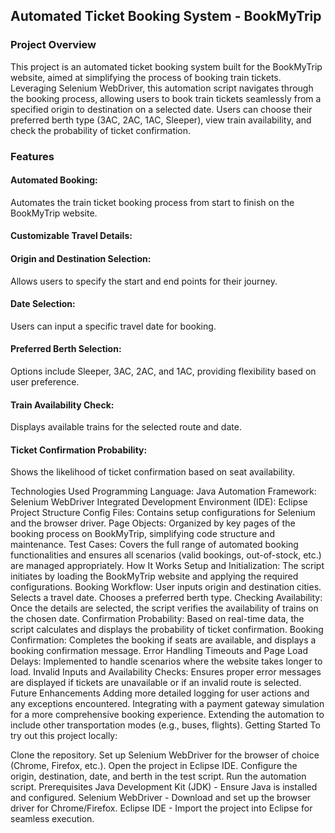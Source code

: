<h2>Automated Ticket Booking System - BookMyTrip</h2>

<h3>Project Overview</h3>

<p>This project is an automated ticket booking system built for the BookMyTrip website, aimed at simplifying the process of booking train tickets. Leveraging Selenium WebDriver, this automation script navigates through the booking process, allowing users to book train tickets seamlessly from a specified origin to destination on a selected date. Users can choose their preferred berth type (3AC, 2AC, 1AC, Sleeper), view train availability, and check the probability of ticket confirmation.</p>

<h3>Features</h3>

<h4>Automated Booking:</h4> Automates the train ticket booking process from start to finish on the BookMyTrip website.

<h4>Customizable Travel Details:</h4>
<h4>Origin and Destination Selection:</h4> Allows users to specify the start and end points for their journey.
<h4>Date Selection:</h4> Users can input a specific travel date for booking.
<h4>Preferred Berth Selection:</h4> Options include Sleeper, 3AC, 2AC, and 1AC, providing flexibility based on user preference.
<h4>Train Availability Check:</h4> Displays available trains for the selected route and date.
<h4>Ticket Confirmation Probability:</h4> Shows the likelihood of ticket confirmation based on seat availability.

Technologies Used
Programming Language: Java
Automation Framework: Selenium WebDriver
Integrated Development Environment (IDE): Eclipse
Project Structure
Config Files: Contains setup configurations for Selenium and the browser driver.
Page Objects: Organized by key pages of the booking process on BookMyTrip, simplifying code structure and maintenance.
Test Cases: Covers the full range of automated booking functionalities and ensures all scenarios (valid bookings, out-of-stock, etc.) are managed appropriately.
How It Works
Setup and Initialization: The script initiates by loading the BookMyTrip website and applying the required configurations.
Booking Workflow:
User inputs origin and destination cities.
Selects a travel date.
Chooses a preferred berth type.
Checking Availability: Once the details are selected, the script verifies the availability of trains on the chosen date.
Confirmation Probability: Based on real-time data, the script calculates and displays the probability of ticket confirmation.
Booking Confirmation: Completes the booking if seats are available, and displays a booking confirmation message.
Error Handling
Timeouts and Page Load Delays: Implemented to handle scenarios where the website takes longer to load.
Invalid Inputs and Availability Checks: Ensures proper error messages are displayed if tickets are unavailable or if an invalid route is selected.
Future Enhancements
Adding more detailed logging for user actions and any exceptions encountered.
Integrating with a payment gateway simulation for a more comprehensive booking experience.
Extending the automation to include other transportation modes (e.g., buses, flights).
Getting Started
To try out this project locally:

Clone the repository.
Set up Selenium WebDriver for the browser of choice (Chrome, Firefox, etc.).
Open the project in Eclipse IDE.
Configure the origin, destination, date, and berth in the test script.
Run the automation script.
Prerequisites
Java Development Kit (JDK) - Ensure Java is installed and configured.
Selenium WebDriver - Download and set up the browser driver for Chrome/Firefox.
Eclipse IDE - Import the project into Eclipse for seamless execution.
